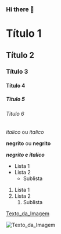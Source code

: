 ### Hi there 👋

<!-- Cabeçalhos -->

# Título 1
## Título 2
### Título 3
#### Título 4
##### Título 5
###### Título 6

*italico* ou _italico_

**negrito** ou __negrito__

___negrito e italico___

- Lista 1
- Lista 2
  - Sublista

1. Lista 1
2. Lista 2
   1. Sublista



[Texto_da_Imagem](https://img.freepik.com/fotos-gratis/um-leao-com-uma-juba-de-arco-iris-e-olhos-azuis_1340-39421.jpg?size=626&ext=jpg&ga=GA1.1.1700460183.1713571200&semt=sph)

![Texto_da_Imagem](https://img.freepik.com/fotos-gratis/um-leao-com-uma-juba-de-arco-iris-e-olhos-azuis_1340-39421.jpg?size=626&ext=jpg&ga=GA1.1.1700460183.1713571200&semt=sph)

<!--
**ru-fagundes/ru-fagundes** is a ✨ _special_ ✨ repository because its `README.md` (this file) appears on your GitHub profile.

Here are some ideas to get you started:

- 🔭 I’m currently working on ...
- 🌱 I’m currently learning ...
- 👯 I’m looking to collaborate on ...
- 🤔 I’m looking for help with ...
- 💬 Ask me about ...
- 📫 How to reach me: ...
- 😄 Pronouns: ...
- ⚡ Fun fact: ...
-->
